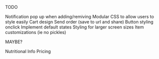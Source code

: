 TODO

Notification pop up when adding/remiving
Modular CSS to allow users to style easily
Cart design
Send order (save to url and share)
Button styling onclick
Implement default states
Styling for larger screen sizes
Item customizations (ie no pickles)

MAYBE?

Nutritional Info
Pricing
